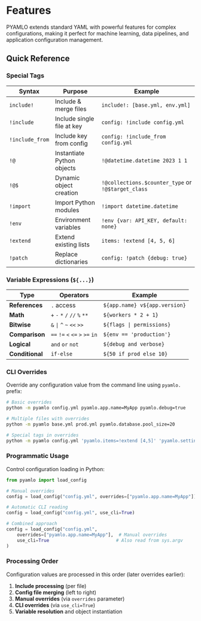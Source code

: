 # Features

PYAMLO extends standard YAML with powerful features for complex configurations, making it perfect for machine learning, data pipelines, and application configuration management.

## Quick Reference

### Special Tags
| Syntax | Purpose | Example |
|--------|---------|---------|
| `include!` | Include & merge files | `include!: [base.yml, env.yml]` |
| `!include` | Include single file at key | `config: !include config.yml` |
| `!include_from` | Include key from config  | `config: !include_from config.yml` |
| `!@` | Instantiate Python objects | `!@datetime.datetime 2023 1 1` |
| `!@$` | Dynamic object creation | `!@collections.$counter_type` or `!@$target_class` |
| `!import` | Import Python modules | `!import datetime.datetime` |
| `!env` | Environment variables | `!env {var: API_KEY, default: none}` |
| `!extend` | Extend existing lists | `items: !extend [4, 5, 6]` |
| `!patch` | Replace dictionaries | `config: !patch {debug: true}` |

### Variable Expressions (`${...}`)
| Type | Operators | Example |
|------|-----------|---------|
| **References** | `.` access | `${app.name} v${app.version}` |
| **Math** | `+` `-` `*` `/` `//` `%` `**` | `${workers * 2 + 1}` |
| **Bitwise** | `&` `\|` `^` `~` `<<` `>>` | `${flags \| permissions}` |
| **Comparison** | `==` `!=` `<` `<=` `>` `>=` `in` | `${env == 'production'}` |
| **Logical** | `and` `or` `not` | `${debug and verbose}` |
| **Conditional** | `if-else` | `${50 if prod else 10}` |


### CLI Overrides
Override any configuration value from the command line using `pyamlo.` prefix:

```bash
# Basic overrides
python -m pyamlo config.yml pyamlo.app.name=MyApp pyamlo.debug=true

# Multiple files with overrides
python -m pyamlo base.yml prod.yml pyamlo.database.pool_size=20

# Special tags in overrides
python -m pyamlo config.yml 'pyamlo.items=!extend [4,5]' 'pyamlo.settings=!patch {"debug": true}'
```

### Programmatic Usage
Control configuration loading in Python:

```python
from pyamlo import load_config

# Manual overrides
config = load_config("config.yml", overrides=["pyamlo.app.name=MyApp"])

# Automatic CLI reading
config = load_config("config.yml", use_cli=True)

# Combined approach
config = load_config("config.yml", 
    overrides=["pyamlo.app.name=MyApp"],  # Manual overrides
    use_cli=True                         # Also read from sys.argv
)
```

### Processing Order
Configuration values are processed in this order (later overrides earlier):

1. **Include processing** (per file)
2. **Config file merging** (left to right)
3. **Manual overrides** (via `overrides` parameter)
4. **CLI overrides** (via `use_cli=True`)
5. **Variable resolution** and object instantiation
